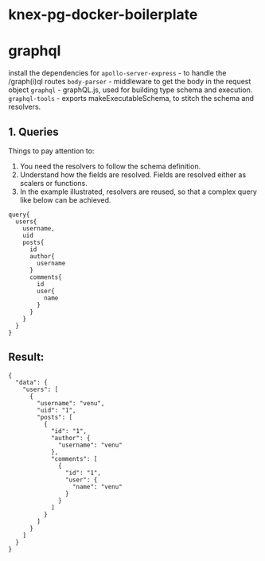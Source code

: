 # knex-pg-docker-boilerplate

# graphql
install the dependencies for
 `apollo-server-express` - to handle the /graph(i)ql routes
 `body-parser` - middleware to get the body in the request object
 `graphql` - graphQL.js, used for building type schema and execution. 
 `graphql-tools` - exports makeExecutableSchema, to stitch the schema and resolvers.

## 1. Queries

Things to pay attention to:
1. You need the resolvers to follow the schema definition.
2. Understand how the fields are resolved. Fields are resolved either as scalers or functions.
3. In the example illustrated, resolvers are reused, so that a complex query like below can be achieved.

```
query{
  users{
    username,
    uid
    posts{
      id
      author{
        username
      }
      comments{
        id
        user{
          name
        }
      }
    }
  }
}
```
## Result:

```
{
  "data": {
    "users": [
      {
        "username": "venu",
        "uid": "1",
        "posts": [
          {
            "id": "1",
            "author": {
              "username": "venu"
            },
            "comments": [
              {
                "id": "1",
                "user": {
                  "name": "venu"
                }
              }
            ]
          }
        ]
      }
    ]
  }
}
```